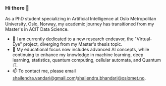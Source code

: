 ### Hi there 👋

As a PhD student specializing in Artificial Intelligence at Oslo Metropolitan University, Oslo, Norway, my academic journey has transitioned from my Master's in ACIT Data Science.

- 🔭 I am currently dedicated to a new research endeavor, the "Virtual-Eye" project, diverging from my Master's thesis topic.
- 🌱 My educational focus now includes advanced AI concepts, while continuing to enhance my knowledge in machine learning, deep learning, statistics, quantum computing, cellular automata, and Quantum IT.
- 📫 To contact me, please email shailendra.vandari@gmail.com/shailendra.bhandari@oslomet.no.

<!--
**Shailendra995/Shailendra995** is a ✨ _special_ ✨ repository because its `README.md` (this file) appears on your GitHub profile.

Here are some ideas to get you started:

- 🔭 I’m currently working on ...
- 🌱 I’m currently learning ...
- 👯 I’m looking to collaborate on ...
- 🤔 I’m looking for help with ...
- 💬 Ask me about ...
- 📫 How to reach me: ...
- 😄 Pronouns: ...
- ⚡ Fun fact: ...
-->
